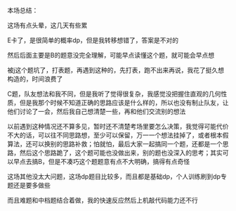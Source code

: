 本场总结：



这场有点头晕，这几天有些累

E卡了，是很简单的概率dp，但是我转移想错了，答案是不对的

然后后面主要是B的题意没完全理解，可能早点读懂这个题，就可能会早点想

被j这个题坑了，打表题，再遇到这种的，先打表，跑不出来再说，我花了挺久想构造的，时间浪费了

C题，队友想法和我不同，但是我听了觉得很复杂，我感觉没把握住直观的几何性质，但是我那个时候不知道正确的思路应该是什么样的，所以也没有制止队友，让他们讨论了一会，然后我自己想清楚一些，再和他们交流别的想法

以前遇到这种情况还不算多见，暂时还不清楚考场里要怎么决策，我觉得可能代价不大的话，可以往不同思路想，至少可以保留，万一一个想法挂掉了，或者根本假算法，还可以换别的思路补救；怕就怕，最后大家一起搞同一个题，还都是一个思路，然后这个思路跪了，这个题可能也没做出来，别的题也没深入的思考；其实可以早点去搞B，但是不凑巧这个题题意有点不大明确，搞得有点奇怪

这场其他没太大问题，这场dp题目比较多，而且都是基础dp，个人训练刷到dp专题还是要多做些

而且难题和中档题结合着做，我的快速反应然后上机敲代码能力还不行